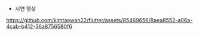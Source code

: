- 시연 영상

https://github.com/kimtaewan22/flutter/assets/85469656/8aea8552-a06a-4cab-b412-36a8756580f6


